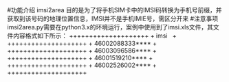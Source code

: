 #功能介绍
    imsi2area 目的是为了将手机SIM卡中的IMSI码转换为手机号前缀，并获取到该号码的地理位置信息，IMSI并不是手机IMIE号，需区分开来
#注意事项
    imsi2area.py需要在python3.x的环境运行，案例中使用到了imsi.xls文件，其文件内容格式如下所示：
    ++++++++++++++++++++
    +      imsi        +
    ++++++++++++++++++++
    +  46002088333**** +
    ++++++++++++++++++++
    +  46003096586**** +
    ++++++++++++++++++++
    +  46001519210**** +
    ++++++++++++++++++++
    +  46002526002**** + 
    ++++++++++++++++++++
